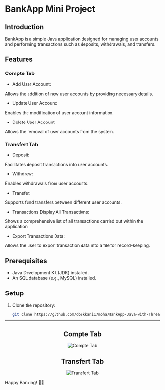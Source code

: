 # BankApp Mini Project
## Introduction
BankApp is a simple Java application designed for managing user accounts and performing transactions such as deposits, withdrawals, and transfers.

## Features
### Compte Tab
- Add User Account:

Allows the addition of new user accounts by providing necessary details.
- Update User Account:

Enables the modification of user account information.
- Delete User Account:

Allows the removal of user accounts from the system.


### Transfert Tab
- Deposit:

Facilitates deposit transactions into user accounts.
- Withdraw:

Enables withdrawals from user accounts.
- Transfer:

Supports fund transfers between different user accounts.
- Transactions
Display All Transactions:

Shows a comprehensive list of all transactions carried out within the application.
- Export Transactions Data:

Allows the user to export transaction data into a file for record-keeping.

## Prerequisites

- Java Development Kit (JDK) installed.
- An SQL database (e.g., MySQL) installed.

## Setup

1. Clone the repository:

   ```bash
   git clone https://github.com/doukkani17moha/BankApp-Java-with-Threads.git

-------------------------------------------------------------------------------------------------------------------------------
<div align="center">
  <h2>Compte Tab</h2>
  <img src="https://github.com/doukkani17moha/BankApp-Java-with-Threads/blob/main/compte.PNG" alt="Compte Tab">
</div>
<div align="center">
  <h2>Transfert Tab</h2>
  <img src="https://github.com/doukkani17moha/BankApp-Java-with-Threads/blob/main/transfert.PNG" alt="Transfert Tab">
</div>

Happy Banking! 🏦🌐
